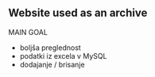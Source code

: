 Website used as an archive
----------------------------
MAIN GOAL
  - boljša preglednost
  - podatki iz excela v MySQL
  - dodajanje / brisanje
